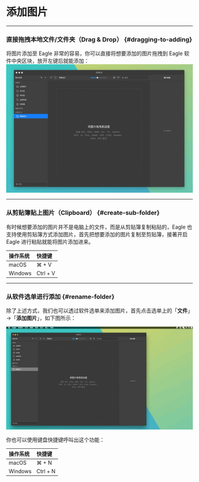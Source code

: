 # 添加图片

---

### 直接拖拽本地文件/文件夹（Drag & Drop） {#dragging-to-adding}

将图片添加至 Eagle 非常的容易，你可以直接将想要添加的图片拖拽到 Eagle 软件中央区块，放开左键后就能添加：![](https://github.com/Augus/Eagle-Documents/blob/master/assets/eagle-dng-image.gif?raw=true)

---

### 从剪贴簿贴上图片（Clipboard） {#create-sub-folder}

有时候想要添加的图片并不是电脑上的文件，而是从剪贴簿复制粘贴的，Eagle 也支持使用剪贴簿方式添加图片，首先把想要添加的图片复制至剪贴簿，接著开启 Eagle 进行粘贴就能将图片添加进来。

| 操作系统 | 快捷键 |
| :--- | :--- |
| macOS | ⌘ + V |
| Windows | Ctrl + V |

---

### 从软件选单进行添加 {#rename-folder}

除了上述方式，我们也可以透过软件选单来添加图片，首先点击选单上的「**文件**」→「**添加图片**」，如下图所示：

![](https://raw.githubusercontent.com/Augus/Eagle-Documents/master/assets/Eagle系统选单添加图片.gif)

你也可以使用键盘快捷键呼叫出这个功能：

| 操作系统 | 快捷键 |
| :--- | :--- |
| macOS | ⌘ + N |
| Windows | Ctrl + N |





